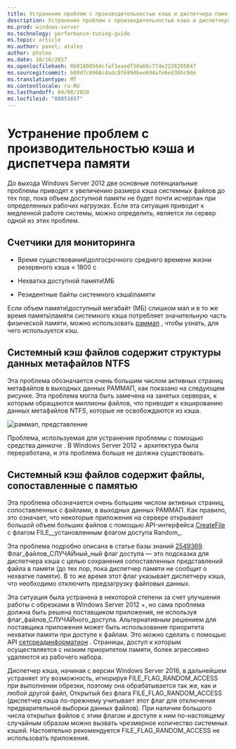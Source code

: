 ```yaml
---
title: Устранение проблем с производительностью кэша и диспетчера памяти
description: Устранение проблем с производительностью кэша и диспетчера памяти в Windows Server 16
ms.prod: windows-server
ms.technology: performance-tuning-guide
ms.topic: article
ms.author: pavel; atales
author: phstee
ms.date: 10/16/2017
ms.openlocfilehash: 0b01808564cfaf1eaedf30a66c774e2228205847
ms.sourcegitcommit: b00d7c8968c4adc8f699dbee694afe6ed36bc9de
ms.translationtype: MT
ms.contentlocale: ru-RU
ms.lasthandoff: 04/08/2020
ms.locfileid: "80851657"
---
```

# <a name="troubleshoot-cache-and-memory-manager-performance-issues"></a>Устранение проблем с производительностью кэша и диспетчера памяти

До выхода Windows Server 2012 две основные потенциальные проблемы приводят к увеличению размера кэша системных файлов до тех пор, пока объем доступной памяти не будет почти исчерпан при определенных рабочих нагрузках. Если эта ситуация приводит к медленной работе системы, можно определить, является ли сервер одной из этих проблем.


## <a name="counters-to-monitor"></a>Счетчики для мониторинга

-   Время существования\\долгосрочного среднего времени жизни резервного кэша &lt; 1800 с

-   Нехватка доступной памяти\\МБ

-   Резидентные байты системного кэша\\памяти

Если объем памяти\\доступный мегабайт (МБ) слишком мал и в то же время память\\памяти системного кэша потребляет значительную часть физической памяти, можно использовать [раммап](https://technet.microsoft.com/sysinternals/ff700229.aspx) , чтобы узнать, для чего используется кэш.

## <a name="system-file-cache-contains-ntfs-metafile-data-structures"></a>Системный кэш файлов содержит структуры данных метафайлов NTFS


Эта проблема обозначается очень большим числом активных страниц метафайлов в выходных данных РАММАП, как показано на следующем рисунке. Эта проблема могла быть замечена на занятых серверах, к которым обращаются миллионы файлов, что приводит к кэшированию данных метафайлов NTFS, которые не освобождаются из кэша.

![раммап, представление](../../media/perftune-guide-rammap.png)

Проблема, используемая для устранения проблемы с помощью средства *динкаче* . В Windows Server 2012 + архитектура была переработана, и эта проблема больше не должна существовать.

## <a name="system-file-cache-contains-memory-mapped-files"></a>Системный кэш файлов содержит файлы, сопоставленные с памятью


Эта проблема обозначается очень большим числом активных страниц, сопоставленных с файлами, в выходных данных РАММАП. Как правило, это означает, что некоторые приложения на сервере открывают большой объем больших файлов с помощью API-интерфейса [CreateFile](https://msdn.microsoft.com/library/windows/desktop/aa363858.aspx) с флагом FILE\_\_установленным флагом доступа Random\_.

Эта проблема подробно описана в статье базы знаний [2549369](https://support.microsoft.com/default.aspx?scid=kb;en-US;2549369). Флаг\_файлов\_СЛУЧАЙный\_ный флаг доступа — это подсказка для диспетчера кэша с целью сохранения сопоставленных представлений файла в памяти (до тех пор, пока диспетчер памяти не сообщит о нехватке памяти). В то же время этот флаг указывает диспетчеру кэша, что необходимо отключить предзагрузку файловых данных.

Эта ситуация была устранена в некоторой степени за счет улучшения работы с обрезками в Windows Server 2012 +, но сама проблема должна быть решена поставщиком приложения, не используя флаг\_файлов\_СЛУЧАЙного\_доступа. Альтернативным решением для поставщика приложения может быть использование приоритета нехватки памяти при доступе к файлам. Это можно сделать с помощью API [сетсреадинформатион](https://msdn.microsoft.com/library/windows/desktop/hh448390.aspx) . Страницы, доступ к которым осуществляется с низким приоритетом памяти, более агрессивно удаляются из рабочего набора.

Диспетчер кэша, начиная с версии Windows Server 2016, в дальнейшем устраняет эту возможность, игнорируя FILE_FLAG_RANDOM_ACCESS при выполнении обрезки, поэтому она обрабатывается так же, как и любой другой файл, Открытый без флага FILE_FLAG_RANDOM_ACCESS (диспетчер кэша по-прежнему учитывает этот флаг для отключения предварительной выборки данных файлов). При наличии большого числа открытых файлов с этим флагом и доступе к ним по-настоящему случайным образом можно вызвать чрезмерное количество системных кэшей. Настоятельно рекомендуется FILE_FLAG_RANDOM_ACCESS не использовать приложения.
